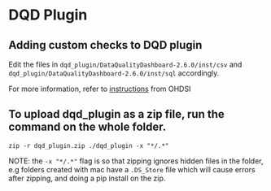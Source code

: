 # DQD Plugin

## Adding custom checks to DQD plugin
Edit the files in `dqd_plugin/DataQualityDashboard-2.6.0/inst/csv` and `dqd_plugin/DataQualityDashboard-2.6.0/inst/sql` accordingly.

For more information, refer to [instructions](https://ohdsi.github.io/DataQualityDashboard/articles/AddNewCheck.html) from OHDSI


## To upload dqd_plugin as a zip file, run the command on the whole folder.
```
zip -r dqd_plugin.zip ./dqd_plugin -x "*/.*"
```
NOTE: the `-x "*/.*"` flag is so that zipping ignores hidden files in the folder, e.g folders created with mac have a `.DS_Store` file which will cause errors after zipping, and doing a pip install on the zip.
